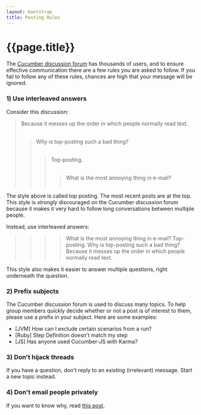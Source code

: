 ```yaml
---
layout: bootstrap
title: Posting Rules
---
```

# {{page.title}}

The [Cucumber discussion forum](groups.google.com/group/cukes) has thousands of users, and to ensure
effective communication there are a few rules you are asked to follow. If you fail to follow any of
these rules, chances are high that your message will be ignored.

### 1) Use interleaved answers

Consider this discussion:

> Because it messes up the order in which people normally read text.<br><br>
>> Why is top-posting such a bad thing?<br><br>
>>> Top-posting.<br><br>
>>>> What is the most annoying thing in e-mail?<br><br>

The style above is called top posting. The most recent posts are at the top. This style is _strongly_ discouraged
on the Cucumber discussion forum because it makes it very hard to follow long conversations between multiple people.

Instead, use interleaved answers:

>>>> What is the most annoying thing in e-mail?
>>> Top-posting.
>> Why is top-posting such a bad thing?
> Because it messes up the order in which people normally read text.

This style also makes it easier to answer multiple questions, right underneath the question.

### 2) Prefix subjects

The Cucumber discussion forum is used to discuss many topics. To help group members quickly decide
whether or not a post is of interest to them, please use a prefix in your subject. Here are some
examples:

* \[JVM\] How can I exclude certain scenarios from a run?
* \[Ruby\] Step Definition doesn't match my step
* \[JS\] Has anyone used Cucumber-JS with Karma?

### 3) Don't hijack threads

If you have a question, don't reply to an existing (irrelevant) message. Start a new topic instead.

### 4) Don't email people privately

If you want to know why, read [this post](http://daniel.haxx.se/blog/2013/10/08/dont-email-me/).
